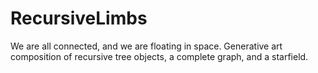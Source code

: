 # RecursiveLimbs
We are all connected, and we are floating in space. Generative art composition of recursive tree objects, a complete graph, and a starfield.
